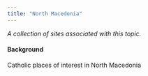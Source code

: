 ```yaml
---
title: "North Macedonia"
---
```



*A collection of sites associated with this topic.*

#### Background

Catholic places of interest in North Macedonia


